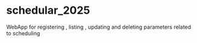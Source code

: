 # schedular_2025
WebApp for registering , listing , updating and deleting parameters related to scheduling  
